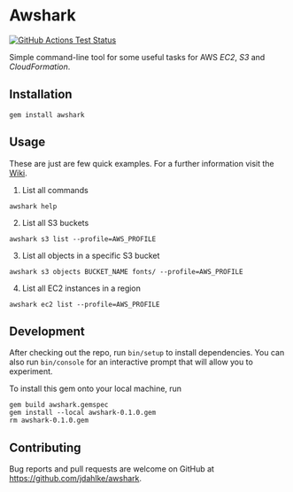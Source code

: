# Awshark

[![GitHub Actions Test Status](https://github.com/jdahlke/awshark/workflows/Tests/badge.svg?branch=develop)](https://github.com/jdahlke/awshark/actions)

Simple command-line tool for some useful tasks for AWS *EC2*, *S3* and *CloudFormation*.


## Installation

    gem install awshark


## Usage

These are just are few quick examples.
For a further information visit the [Wiki](https://github.com/jdahlke/awshark/wiki).

1. List all commands
```
awshark help
```

2. List all S3 buckets
```
awshark s3 list --profile=AWS_PROFILE
```

3. List all objects in a specific S3 bucket
```
awshark s3 objects BUCKET_NAME fonts/ --profile=AWS_PROFILE
```

4. List all EC2 instances in a region
```
awshark ec2 list --profile=AWS_PROFILE
```


## Development

After checking out the repo, run `bin/setup` to install dependencies.
You can also run `bin/console` for an interactive prompt that will allow you to experiment.

To install this gem onto your local machine, run

    gem build awshark.gemspec
    gem install --local awshark-0.1.0.gem
    rm awshark-0.1.0.gem


## Contributing

Bug reports and pull requests are welcome on GitHub at https://github.com/jdahlke/awshark.
